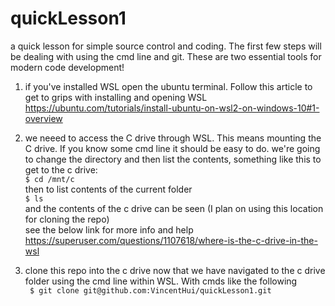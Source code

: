 # quickLesson1
a quick lesson for simple source control and coding. The first few steps will be dealing with using the cmd line and git. These are two essential tools for modern code development!

1) if you've installed WSL open the ubuntu terminal. Follow this article to get to grips with installing and opening WSL 
https://ubuntu.com/tutorials/install-ubuntu-on-wsl2-on-windows-10#1-overview

2) we neeed to access the C drive through WSL. This means mounting the C drive. If you know some cmd line it should be easy to do. we're going to change the directory and then list the contents, something like this to get to the c drive:
<br/>`$ cd /mnt/c`
<br/>then to list contents of the current folder
<br/>`$ ls`
<br/>and the contents of the c drive can be seen (I plan on using this location for cloning the repo)
<br/>see the below link for more info and help
<br/>https://superuser.com/questions/1107618/where-is-the-c-drive-in-the-wsl

3) clone this repo into the c drive now that we have navigated to the c drive folder using the cmd line within WSL. With cmds like the following
<br/>` $ git clone git@github.com:VincentHui/quickLesson1.git`
